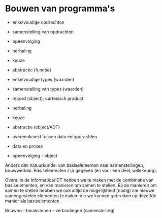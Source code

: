 # Bouwen van programma's


* enkelvoudige opdrachten
* samenstelling van opdrachten
* opeenvolging
* herhaling
* keuze
* abstractie (functie)

* enkelvoudige types (waarden)
* samenstelling van types (waarden)
* record (object); cartesisch product
* herhaling
* keuze
* abstractie (object/ADT)


* overeenkomst tussen data en opdrachten
* data en proces
* opeenvolging - object

Anders dan natuurkunde: van basiselementen naar samenstellingen, bouwwerken. Basiselementen zijn gegeven (en voor een deel, willekeurig).

Overal in de Informatica/ICT hebben we te maken met de combinatie van basiselementen, en van manieren om samen te stellen. Bij de manieren om samen te stellen hebben we ook altijd de mogelijkheid (nodig) om nieuwe samengestelde elementen te maken die we kunnen gebruiken op dezelfde manier als basiselementen.

Bouwen - bouwstenen - verbindingen (samenstelling)
